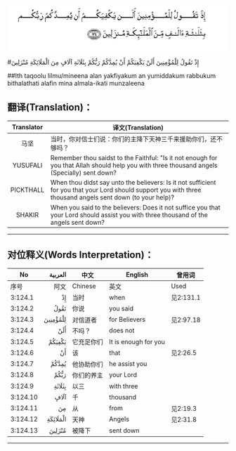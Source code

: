 ![003:124](images/003_124.gif)

#إِذْ تَقُولُ لِلْمُؤْمِنِينَ أَلَنْ يَكْفِيَكُمْ أَنْ يُمِدَّكُمْ رَبُّكُمْ بِثَلَاثَةِ آلَافٍ مِنَ الْمَلَائِكَةِ مُنْزَلِينَ 

##Ith taqoolu lilmu/mineena alan yakfiyakum an yumiddakum rabbukum bithalathati alafin mina almala-ikati munzaleena 

## 翻译(Translation)：

| Translator | 译文(Translation)                                            |
| :--------: | ------------------------------------------------------------ |
|    马坚    | 当时，你对信士们说：你们的主降下天神三千来援助你们，还不够吗？ |
|  YUSUFALI  | Remember thou saidst to the Faithful: "Is it not enough for you that Allah should help you with three thousand angels (Specially) sent down? |
| PICKTHALL  | When thou didst say unto the believers: Is it not sufficient for you that your Lord should support you with three thousand angels sent down (to your help)? |
|   SHAKIR   | When you said to the believers: Does it not suffice you that your Lord should assist you with three thousand of the angels sent down? |

---

## 对位释义(Words Interpretation)：

| No   | العربية | 中文    | English | 曾用词 |
| ---- | ------: | ------- | ------- | ------ |
| 序号 |    阿文 | Chinese | 英文    | Used   |
| 3:124.1  | إِذْ       | 当时       | when                 | 见2:131.1 |
| 3:124.2  | تَقُولُ     | 你说       | you said             |           |
| 3:124.3  | لِلْمُؤْمِنِينَ | 对信道者   | for Believers        | 见2:97.18 |
| 3:124.4  | أَلَنْ      | 不吗？     | does not             |           |
| 3:124.5  | يَكْفِيَكُمْ   | 它充足你们 | It is enough for you |           |
| 3:124.6  | أَنْ       | 该         | that                 | 见2:26.5  |
| 3:124.7  | يُمِدَّكُمْ    | 他协助你们 | he assist you        |           |
| 3:124.8  | رَبُّكُمْ     | 你们的养主 | your Lord            |           |
| 3:124.9  | بِثَلَاثَةِ   | 以三       | with three           |           |
| 3:124.10 | آلَافٍ     | 千         | thousand             |           |
| 3:124.11 | مِنَ       | 从         | from                 | 见2:19.3 |
| 3:124.12 | الْمَلَائِكَةِ | 天神       | Angels               | 见2:31.8  |
| 3:124.13 | مُنْزَلِينَ   | 被降下     | sent down            |           |

---
